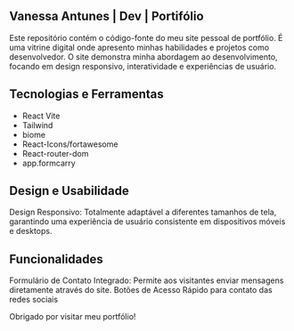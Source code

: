 ##  Vanessa Antunes | Dev | Portifólio

Este repositório contém o código-fonte do meu site pessoal de portfólio. É uma vitrine digital onde apresento minhas habilidades e projetos como desenvolvedor. O site demonstra minha abordagem ao desenvolvimento, focando em design responsivo, interatividade e experiências de usuário.


## Tecnologias e Ferramentas

 - React Vite
 - Tailwind
 - biome
 - React-Icons/fortawesome
 - React-router-dom
 - app.formcarry 

## Design e Usabilidade
Design Responsivo: Totalmente adaptável a diferentes tamanhos de tela, garantindo uma experiência de usuário consistente em dispositivos móveis e desktops.

## Funcionalidades
Formulário de Contato Integrado: Permite aos visitantes enviar mensagens diretamente através do site.
Botões de Acesso Rápido para contato das redes sociais

Obrigado por visitar meu portfólio!






